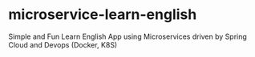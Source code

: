 # microservice-learn-english
Simple and Fun Learn English App using Microservices driven by Spring Cloud and Devops (Docker, K8S)
